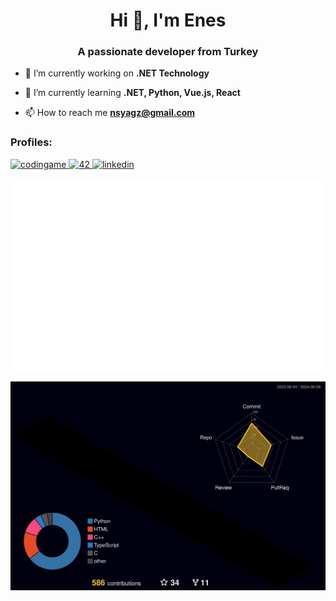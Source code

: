 <h1 align="center">Hi 👋, I'm Enes</h1>
<h3 align="center">A passionate developer from Turkey</h3>

- 🔭 I’m currently working on **.NET Technology**

- 🌱 I’m currently learning **.NET, Python, Vue.js, React**

- 📫 How to reach me **nsyagz@gmail.com**
<h3 align="left">Profiles:</h3>
<p align="left"> <a href="https://www.codingame.com/profile/a4b2c2dbcb726fcca1f90a7c32de89014561874" target="_blank" rel="noreferrer"> <img src="https://gdm-catalog-fmapi-prod.imgix.net/ProductLogo/91c88267-897f-457b-b145-c985c141a528.png" alt="codingame" width="40" height="40"/> </a> <a href="https://profile.intra.42.fr/users/eyagiz" target="_blank" rel="noreferrer"> <img src="https://upload.wikimedia.org/wikipedia/commons/thumb/8/8d/42_Logo.svg/2048px-42_Logo.svg.png" alt="42" width="40" height="40"/> </a> <a href="https://www.linkedin.com/in/fleizean/" target="_blank" rel="noreferrer"> <img src="https://upload.wikimedia.org/wikipedia/commons/thumb/c/ca/LinkedIn_logo_initials.png/640px-LinkedIn_logo_initials.png" alt="linkedin" width="40" height="40"/> </a> </p>

<div align="center">
    <img src="./binary.svg">
</div>

![](./profile-3d-contrib/profile-night-rainbow.svg)
